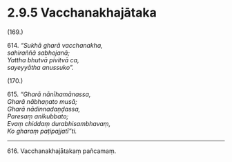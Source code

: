 # 2.9.5 Vacchanakhajātaka

(169.)

614\. _“Sukhā gharā vacchanakha,_  
_sahiraññā sabhojanā;_  
_Yattha bhutvā pivitvā ca,_  
_sayeyyātha anussuko”._  

(170.)

615\. _“Gharā nānīhamānassa,_  
_Gharā nābhaṇato musā;_  
_Gharā nādinnadaṇḍassa,_  
_Paresaṃ anikubbato;_  
_Evaṃ chiddaṃ durabhisambhavaṃ,_  
_Ko gharaṃ paṭipajjatī”ti._  

---

616\. Vacchanakhajātakaṃ pañcamaṃ.
